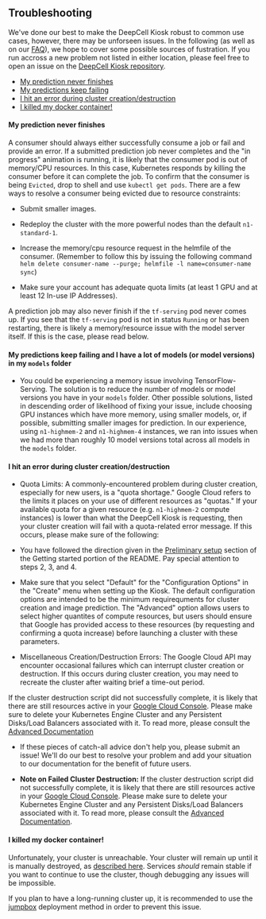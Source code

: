 ## Troubleshooting

We've done our best to make the DeepCell Kiosk robust to common use cases, however, there may be unforseen issues. In the following (as well as on our [FAQ](http://www.deepcell.org/faq)), we hope to cover some possible sources of fustration. If you run accross a new problem not listed in either location, please feel free to open an issue on the [DeepCell Kiosk repository](`https://www.github.com/vanvalenlab/kiosk`).

* [My prediction never finishes](#ttoc1)
* [My predictions keep failing](#ttoc2)
* [I hit an error during cluster creation/destruction](#ttoc3)
* [I killed my docker container!](#ttoc4)

<a name="ttoc1"></a>
#### My prediction never finishes

A consumer should always either successfully consume a job or fail and provide an error. If a submitted prediction job never completes and the "in progress" animation is running, it is likely that the consumer pod is out of memory/CPU resources. In this case, Kubernetes responds by killing the consumer before it can complete the job. To confirm that the consumer is being `Evicted`, drop to shell and use `kubectl get pods`. There are a few ways to resolve a consumer being evicted due to resource constraints:

* Submit smaller images.

* Redeploy the cluster with the more powerful nodes than the default `n1-standard-1`.

* Increase the memory/cpu resource request in the helmfile of the consumer. (Remember to follow this by issuing the following command `helm delete consumer-name --purge; helmfile -l name=consumer-name sync`)

* Make sure your account has adequate quota limits (at least 1 GPU and at least 12 In-use IP Addresses).

A prediction job may also never finish if the `tf-serving` pod never comes up. If you see that the `tf-serving` pod is not in status `Running` or has been restarting, there is likely a memory/resource issue with the model server itself. If this is the case, please read below.

<a name="ttoc2"></a>
#### My predictions keep failing and I have a lot of models (or model versions) in my `models` folder

- You could be experiencing a memory issue involving TensorFlow-Serving. The solution is to reduce the number of models or model versions you have in your `models` folder. Other possible solutions, listed in descending order of likelihood of fixing your issue, include choosing GPU instances which have more memory, using smaller models, or, if possible, submitting smaller images for prediction. In our experience, using `n1-highmem-2` and `n1-highmem-4` instances, we ran into issues when we had more than roughly 10 model versions total across all models in the `models` folder.

<a name="ttoc3"></a>
#### I hit an error during cluster creation/destruction

- Quota Limits: A commonly-encountered problem during cluster creation, especially for new users, is a "quota shortage." Google Cloud refers to the limits it places on your use of different resources as "quotas." If your available quota for a given resource (e.g. `n1-highmem-2` compute instances) is lower than what the DeepCell Kiosk is requesting, then your cluster creation will fail with a quota-related error message. If this occurs, please make sure of the following:

* You have followed the direction given in the [Preliminary setup](https://github.com/vanvalenlab/kiosk#toc1) section of the Getting started portion of the README. Pay special attention to steps 2, 3, and 4.

* Make sure that you select "Default" for the "Configuration Options" in the "Create" menu when setting up the Kiosk. The default configuration options are intended to be the minimum requirequments for cluster creation and image prediction. The "Advanced" option allows users to select higher quantites of compute resources, but users should ensure that Google has provided access to these resources (by requesting and confirming a quota increase) before launching a cluster with these parameters.

- Miscellaneous Creation/Destruction Errors: The Google Cloud API may encounter occasional failures which can interrupt cluster creation or destruction. If this occurs during cluster creation, you may need to recreate the cluster after waiting brief a time-out period.

If the cluster destruction script did not successfully complete, it is likely that there are still resources active in your [Google Cloud Console](https://console.cloud.google.com).  Please make sure to delete your Kubernetes Engine Cluster and any Persistent Disks/Load Balancers associated with it. To read more, please consult the [Advanced Documentation](ADVANCED_DOCUMENTATION.md#failcd)

* If these pieces of catch-all advice don't help you, please submit an issue! We'll do our best to resolve your problem and add your situation to our documentation for the benefit of future users.

- <b>Note on Failed Cluster Destruction:</b> If the cluster destruction script did not successfully complete, it is likely that there are still resources active in your [Google Cloud Console](https://console.cloud.google.com).  Please make sure to delete your Kubernetes Engine Cluster and any Persistent Disks/Load Balancers associated with it. To read more, please consult the [Advanced Documentation](ADVANCED_DOCUMENTATION.md#failcd).

<a name="ttoc4"></a>
#### I killed my docker container!

Unfortunately, your cluster is unreachable. Your cluster will remain up until it is manually destroyed, as [described here](ADVANCED_DOCUMENTATION.md#failcd). Services *should* remain stable if you want to continue to use the cluster, though debugging any issues will be impossible.

If you plan to have a long-running cluster up, it is recommended to use the [jumpbox](ADVANCED_DOCUMENTATION.md#jumpbox) deployment method in order to prevent this issue.
